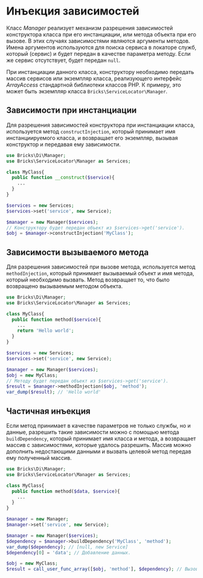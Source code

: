 # Инъекция зависимостей

Класс _Manager_ реализует механизм разрешения зависимостей конструктора класса 
при его инстанциации, или метода объекта при его вызове. В этих случаях 
зависимостями являются аргументы методов. Имена аргументов используются для 
поиска сервиса в локаторе служб, который (сервис) и будет передан в качестве 
параметра методу. Если же сервис отсутствует, будет передан `null`.

При инстанциации данного класса, конструктору необходимо передать массив 
сервисов или экземпляр класса, реализующего интерфейс _ArrayAccess_ стандартной 
библиотеки классов PHP. К примеру, это может быть экземпляр класса 
`Bricks\ServiceLocator\Manager`.

## Зависимости при инстанциации

Для разрешения зависимостей конструктора при инстанциации класса, используется 
метод `constructInjection`, который принимает имя инстанциируемого класса, и 
возвращает его экземпляр, вызывая конструктор и передавая ему зависимости.

```php
use Bricks\Di\Manager;
use Bricks\ServiceLocator\Manager as Services;

class MyClass{
  public function __construct($service){
    ...
  }
}

$services = new Services;
$services->set('service', new Service);

$manager = new Manager($services);
// Конструктору будет передан объект из $services->get('service').
$obj = $manager->constructInjection('MyClass');
```

## Зависимости вызываемого метода

Для разрешения зависимостей при вызове метода, используется метод 
`methodInjection`, который принимает вызываемый объект и имя метода, который 
необходимо вызвать. Метод возвращает то, что было возвращено вызываемым методом 
объекта.

```php
use Bricks\Di\Manager;
use Bricks\ServiceLocator\Manager as Services;

class MyClass{
  public function method($service){
    ...
    return 'Hello world';
  }
}

$services = new Services;
$services->set('service', new Service);

$manager = new Manager($services);
$obj = new MyClass;
// Методу будет передан объект из $services->get('service').
$result = $manager->methodInjection($obj, 'method');
var_dump($result); // 'Hello world'
```

## Частичная инъекция

Если метод принимает в качестве параметров не только службы, но и данные, 
разрешить такие зависимости можно с помощью метода `buildDependency`, который 
принимает имя класса и метода, а возвращает массив с зависимостями, которые 
удалось разрешить. Массив можно дополнить недостающими данными и вызвать целевой 
метод передав ему полученный массив.

```php
use Bricks\Di\Manager;
use Bricks\ServiceLocator\Manager as Services;

class MyClass{
  public function method($data, $service){
    ...
  }
}

$manager = new Manager;
$manager->set('service', new Service);

$manager = new Manager($services);
$dependency = $manager->buildDependency('MyClass', 'method');
var_dump($dependency); // [null, new Service]
$dependency[0] = 'data'; // Добавление данных.

$obj = new MyClass;
$result = call_user_func_array([$obj, 'method'], $dependency); // Вызов метода.
```
